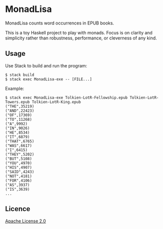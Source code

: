 # MonadLisa

MonadLisa counts word occurrences in EPUB books.

This is a toy Haskell project to play with monads. Focus is on clarity and
simplicity rather than robustness, performance, or cleverness of any kind.

## Usage

Use Stack to build and run the program:

```
$ stack build
$ stack exec MonadLisa-exe -- [FILE...]
```

Example:

```
$ stack exec MonadLisa-exe Tolkien-LotR-Fellowship.epub Tolkien-LotR-Towers.epub Tolkien-LotR-King.epub
("THE",35219)
("AND",22423)
("OF",17369)
("TO",11268)
("A",9992)
("IN",9026)
("HE",8534)
("IT",6879)
("THAT",6765)
("WAS",6617)
("I",6415)
("THEY",5202)
("BUT",5108)
("YOU",4970)
("HIS",4907)
("SAID",4243)
("NOT",4181)
("FOR",4106)
("AS",3937)
("IS",3639)
...
```

## Licence

[Apache License 2.0](https://choosealicense.com/licenses/apache-2.0/)